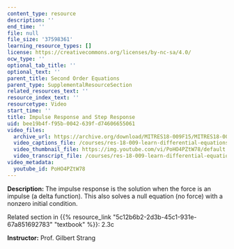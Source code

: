```yaml
---
content_type: resource
description: ''
end_time: ''
file: null
file_size: '37598361'
learning_resource_types: []
license: https://creativecommons.org/licenses/by-nc-sa/4.0/
ocw_type: ''
optional_tab_title: ''
optional_text: ''
parent_title: Second Order Equations
parent_type: SupplementalResourceSection
related_resources_text: ''
resource_index_text: ''
resourcetype: Video
start_time: ''
title: Impulse Response and Step Response
uid: bee19b4f-f95b-0042-639f-d74606655061
video_files:
  archive_url: https://archive.org/download/MITRES18-009F15/MITRES18-009F15_2_3c_ImpulseStepResponse_300k.mp4
  video_captions_file: /courses/res-18-009-learn-differential-equations-up-close-with-gilbert-strang-and-cleve-moler-fall-2015/c5506fcd5a225f2998c818a0a774edcf_PoHO4PZtW78.vtt
  video_thumbnail_file: https://img.youtube.com/vi/PoHO4PZtW78/default.jpg
  video_transcript_file: /courses/res-18-009-learn-differential-equations-up-close-with-gilbert-strang-and-cleve-moler-fall-2015/fd6832d128410b2d409deef7461c4e3b_PoHO4PZtW78.pdf
video_metadata:
  youtube_id: PoHO4PZtW78
---
```


**Description:** The impulse response is the solution when the force is an impulse (a delta function). This also solves a null equation (no force) with a nonzero initial condition.

Related section in {{% resource_link "5c12b6b2-2d3b-45c1-931e-67a851692783" "textbook" %}}: 2.3c

**Instructor:** Prof. Gilbert Strang

